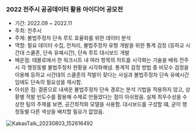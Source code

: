### 2022 전주시 공공데이터 활용 아이디어 공모전 

- 기간: 2022.09 ~ 2022.11
- 주최: 전주시
- 주제: 불법주정차 단속 루트 효율화를 위한 데이터 분석
- 역할: 필요 데이터 수집, 전처리, 불법주정차 유형 개발을 위한 통계 검정 (등하교 시간대 스쿨존, 단속 유예시간), 단속 루트 대시보드 개발
- 배운점: 태블로에서 한 워크시트 내 여러 항목의 차트를 시각화는 기술을 배워 전주시 각 행정동별 불법주정차 현황을 시각화해냄. 통계적 검정 방법 중 비모수 검정을 이용해 등하교 시간대의 스쿨존의 적발이 잦다는 사실과 불법주정차 단속 유예시간임에도 단속의 필요성을 제시함.
- 아쉬운 점: 결론으로 내세운 불법주정차 단속 경로는 분석 기법을 적용하지 않고, 상황별 적발 빈도수를 활용해 수제로 만들었다는 점이 아쉬웠음. 실제 최우수상을 수상한 팀의 주제를 보면, 공간최적화 모델을 사용함. 대시보드를 구성할 떄, 굳이 행정동별 다른 색상을 배치할 필요가 없었음.

![KakaoTalk_20230803_152616492](https://github.com/gyu-yeong/PROJECT/assets/139207337/5e06d239-d75f-4ed1-90ea-96a135956400)

